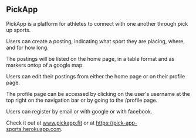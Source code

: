 ## PickApp

PickApp is a platform for athletes to connect with one another through pick up sports.

Users can create a posting, indicating what sport they are placing, where, and for how long.

The postings will be listed on the home page, in a table format and as markers ontop of a google map.

Users can edit their postings from either the home page or on their profile page.

The profile page can be accessed by clicking on the user's username at the top right on the navigation bar or by going to the /profile page.

Users can register by email or with google or with facebook.

Check it out at www.pickapp.fit or at https://pick-app-sports.herokuapp.com.
